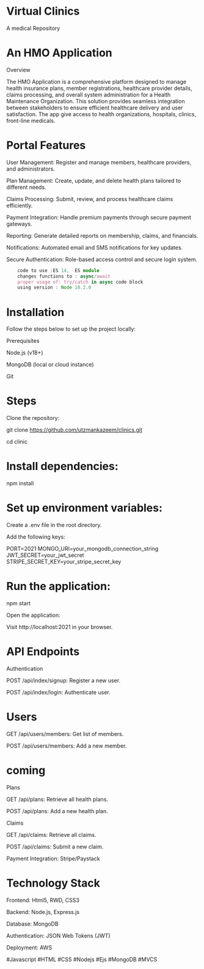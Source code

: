 # Virtual Clinics

A medical Repository

# An HMO Application

Overview

The HMO Application is a comprehensive platform designed to manage health insurance plans, member registrations, healthcare provider details, claims processing, and overall system administration for a Health Maintenance Organization. This solution provides seamless integration between stakeholders to ensure efficient healthcare delivery and user satisfaction.
The app give access to health organizations, hospitals, clinics, front-line medicals.

# Portal Features

User Management: Register and manage members, healthcare providers, and administrators.

Plan Management: Create, update, and delete health plans tailored to different needs.

Claims Processing: Submit, review, and process healthcare claims efficiently.

Payment Integration: Handle premium payments through secure payment gateways.

Reporting: Generate detailed reports on membership, claims, and financials.

Notifications: Automated email and SMS notifications for key updates.

Secure Authentication: Role-based access control and secure login system.

```ts
    code to use :ES 14,  ES module
    changes functions to : async/await
    proper usage of: try/catch in async code block
    using version : Node 18.2.0 
```

# Installation

Follow the steps below to set up the project locally:

Prerequisites

Node.js (v18+)

MongoDB (local or cloud instance)

Git

# Steps

Clone the repository:

git clone https://github.com/utzmankazeem/clinics.git

cd clinic

# Install dependencies:

npm install

# Set up environment variables:

Create a .env file in the root directory.

Add the following keys:

PORT=2021
MONGO_URI=your_mongodb_connection_string
JWT_SECRET=your_jwt_secret
STRIPE_SECRET_KEY=your_stripe_secret_key

# Run the application:

npm start

Open the application:

Visit http://localhost:2021 in your browser.

# API Endpoints

Authentication

POST /api/index/signup: Register a new user.

POST /api/index/login: Authenticate user.

# Users

GET /api/users/members: Get list of members.

POST /api/users/members: Add a new member.

# coming
Plans

GET /api/plans: Retrieve all health plans.

POST /api/plans: Add a new health plan.

Claims

GET /api/claims: Retrieve all claims.

POST /api/claims: Submit a new claim.

Payment Integration: Stripe/Paystack


# Technology Stack
Frontend: Html5, RWD, CSS3

Backend: Node.js, Express.js

Database: MongoDB

Authentication: JSON Web Tokens (JWT)

Deployment: AWS 

#Javascript
#HTML
#CSS
#Nodejs
#Ejs
#MongoDB
#MVCS






